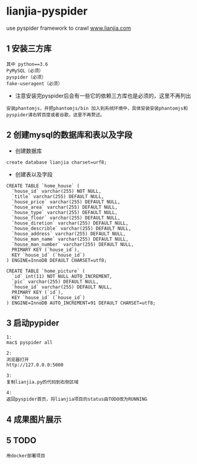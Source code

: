 # lianjia-pyspider
use pyspider framework to crawl www.lianjia.com


## 1 安装三方库
```
其中 python==3.6
PyMySQL（必须）
pyspider（必须）
fake-useragent（必须）
```
- 注意安装完pyspider后会有一些它的依赖三方库也是必须的，这里不再列出
```
安装phantomjs，并把phantomjs/bin 加入到系统环境中，具体安装安装phantomjs和pyspider请右转百度或者谷歌，这里不再赘述。
```

## 2 创建mysql的数据库和表以及字段
- 创建数据库
```
create database lianjia charset=urf8;
```

- 创建表以及字段
```
CREATE TABLE `home_house` (
  `house_id` varchar(255) NOT NULL,
  `title` varchar(255) DEFAULT NULL,
  `house_price` varchar(255) DEFAULT NULL,
  `house_area` varchar(255) DEFAULT NULL,
  `house_type` varchar(255) DEFAULT NULL,
  `house_floor` varchar(255) DEFAULT NULL,
  `house_diretion` varchar(255) DEFAULT NULL,
  `house_describle` varchar(255) DEFAULT NULL,
  `house_address` varchar(255) DEFAULT NULL,
  `house_man_name` varchar(255) DEFAULT NULL,
  `house_man_number` varchar(255) DEFAULT NULL,
  PRIMARY KEY (`house_id`),
  KEY `house_id` (`house_id`)
) ENGINE=InnoDB DEFAULT CHARSET=utf8;

```
```
CREATE TABLE `home_picture` (
  `id` int(11) NOT NULL AUTO_INCREMENT,
  `pic` varchar(255) DEFAULT NULL,
  `house_id` varchar(255) DEFAULT NULL,
  PRIMARY KEY (`id`),
  KEY `house_id` (`house_id`)
) ENGINE=InnoDB AUTO_INCREMENT=91 DEFAULT CHARSET=utf8;
```

## 3 启动pypider
```
1:
mac$ pyspider all
```
```
2:
浏览器打开
http://127.0.0.0:5000
```
```
3:
复制lianjia.py的代码到右侧区域
```
```
4:
返回pyspider首页，将lianjia项目的status由TODO改为RUNNING
```

## 4 成果图片展示

## 5 TODO
```
用docker部署项目
```
